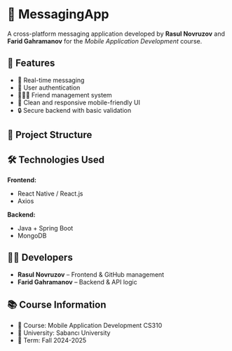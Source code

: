 # 📱 MessagingApp

A cross-platform messaging application developed by **Rasul Novruzov** and **Farid Gahramanov** for the *Mobile Application Development* course.

## 🚀 Features

- 💬 Real-time messaging
- 👥 User authentication
- 🧑‍🤝‍🧑 Friend management system
- 📲 Clean and responsive mobile-friendly UI
- 🔒 Secure backend with basic validation

## 🧩 Project Structure


## 🛠️ Technologies Used

**Frontend:**
- React Native / React.js
- Axios

**Backend:**
- Java + Spring Boot
- MongoDB 

## 👨‍💻 Developers

- **Rasul Novruzov** – Frontend & GitHub management  
- **Farid Gahramanov** – Backend & API logic

## 📚 Course Information

- 📘 Course: Mobile Application Development CS310  
- 🏫 University: Sabancı University  
- 📅 Term: Fall 2024-2025  
